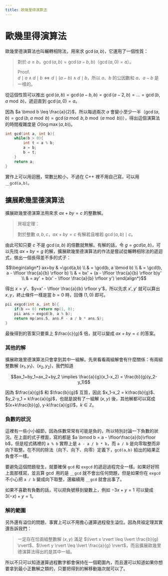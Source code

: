 ```yaml
---
title: 歐幾里得演算法
---
```

# 歐幾里得演算法

歐幾里德演算法也叫輾轉相除法，用來求 $\gcd(a,b)$，它運用了一個性質：

> 對於 $a \geq b$，$\gcd(a,b)=\gcd(a-b,b)$（$\gcd(a,0)=a$）。
> 
> Proof.  
> $d \mid a \land d \mid b \iff d \mid (a-b) \land d \mid b$，所以 $a$、$b$ 的公因數和 $a$、$a-b$ 是一樣的。

從這個性質可以推出 $\gcd(a,b)=\gcd(a-b,b)=\gcd(a-2,b)=\dots=\gcd(b, a \bmod b)$，遞迴直到 $\gcd(a,0)=a$。

因為 $a \bmod b \leq \frac{a}{2}$，所以每過兩次 $a$ 會變小至少一半（$\gcd(a,b)=\gcd(b, a \bmod b) = \gcd(a \bmod b, b \bmod (a \bmod b))$），得出這個演算法的時間複雜度是 $O(\log \max(a,b))$。

```cpp
int gcd(int a, int b){
    while(b > 0){
        int t = a % b;
        a = b;
        b = t;
    }
    return a;
}
```

實作上可以用迴圈，常數比較小，不過在 C++ 裡不用自己寫，可以用 `__gcd(a,b)`。

## 擴展歐幾里德演算法

擴展歐幾里德演算法用來求 $ax+by=c$ 的整數解。

> 貝祖定理：
>
> 對於整數 $a,b,c$，$ax+by=c$ 有解若且唯若 $\gcd(a,b) \mid c$。

由此可知只要 $c$ 不是 $\gcd(a,b)$ 的倍數就無解。有解的話，令 $g=gcd(a,b)$，可以先找 $ax+by=g$ 的解，擴展歐幾里德演算法的作法是嘗試從輾轉相除法的遞迴式，做出一個長得差不多的式子：

$$\begin{align*}
    ax+by & =\gcd(a,b) \\
    & = \gcd(b, a \bmod b) \\
    & = \gcd(b, a - \lfloor \frac{a}{b} \rfloor b) \\
    & = bx' + (a - \lfloor \frac{a}{b} \rfloor b)y' \\
    & = ay' + b(x' - \lfloor \frac{a}{b} \rfloor y')
\end{align*}$$

得出 $x=y'$、$y=x' - \lfloor \frac{a}{b} \rfloor y'$，所以先求 $x',y'$ 就可以算出 $x,y$，終止條件一樣是當 $b=0$ 時，回傳 $(1,0)$ 即可。

```cpp
pii exgcd(int a, int b){
    if(b == 0) return mp(1, 0);
    pii ans = exgcd(b, a % b);
    return mp(ans.S, ans.F - a / b * ans.S);
}
```

最後得到的答案只要乘上 $\frac{c}{g}$ 倍，就可以變成 $ax+by=c$ 的答案。

### 其他的解

擴展歐幾里德演算法只會拿到其中一組解。先來看看兩組解會有什麼關係：有兩組整數解 $(x_1,y_1)$、$(x_2,y_2)$，我們知道

$$ax_1+by_1=ax_2+by_2 \implies \frac{a}{g}(x_1-x_2) = \frac{b}{g}(y_2-y_1)$$

因為 $\frac{a}{g}$ 和 $\frac{b}{g}$ 互質，因此 $x_1-x_2 = k\frac{b}{g}$、$y_2-y_1 = k\frac{a}{g}$，也就是說有了一組解 $(x,y)$ 後，其他解都可以寫成 $(x+k\frac{b}{g}, y-k\frac{a}{g})$，$k \in \mathbb{Z}$。

### 負數的狀況

這裡有一些小小細節，因為係數常常有可能是負的，所以特別討論一下負數的狀況。在上面的式子裡面，寫的都是 $a \bmod b = a - \lfloor\frac{a}{b}\rfloor b$，但是程式碼裡的 `a % b` 實際上是 `a - a / b * b`，而 `a / b` 是向零取整而非向下取整。在不同的除法（向下、向下、向零）定義下，`gcd(a,b)` 給出的結果正負會不一樣。

要避免這個問題發生，就要確保 `gcd` 和 `exgcd` 的遞迴過程完全一樣。如果好好照上面那樣寫，並且算 $\gcd$ 用的是 `__gcd` 就不會出任何問題，但是如果你在 `exgcd` 不小心把 `a / b` 變成向下取整，還繼續用 `__gcd` 就會出事了。

如果不喜歡有負數的話，可以把負號移到變數上，例如 $-3x+y=1$ 可以變成 $3(-x)+y=1$。

### 解的範圍

另外還有溢位的問題，事實上可以不用擔心運算過程發生溢位。因為貝祖定理其實還告訴我們：

> 一定存在恰兩組整數解 $(x,y)$ 滿足 $\lvert x \rvert \leq \lvert \frac{b}{g} \rvert$、$\lvert y \rvert \leq \lvert \frac{a}{g} \rvert$，而且擴展歐幾里德演算法得出的是其中一組。

所以不只可以知道運算過程數字都會保持在一個範圍內，而且還可以知道如果你想要拿到最小正數解之類的，只要把得到的解移動幾次就可以了。
